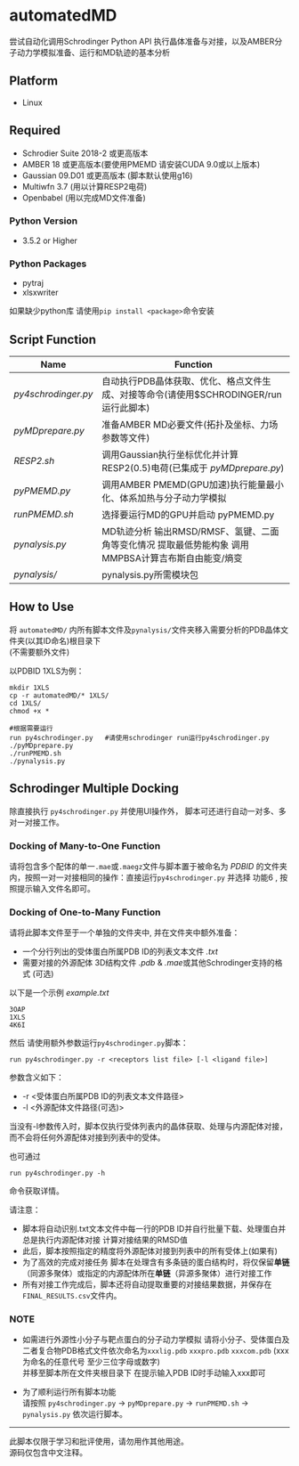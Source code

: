automatedMD
==========
尝试自动化调用Schrodinger Python API 执行晶体准备与对接，以及AMBER分子动力学模拟准备、运行和MD轨迹的基本分析

## Platform  
* Linux  
## Required    
* Schrodier Suite 2018-2 或更高版本
* AMBER 18 或更高版本(要使用PMEMD 请安装CUDA 9.0或以上版本)
* Gaussian 09.D01 或更高版本 (脚本默认使用g16)
* Multiwfn 3.7 (用以计算RESP2电荷)
* Openbabel (用以完成MD文件准备)
### Python Version
* 3.5.2 or Higher
### Python Packages  
* pytraj  
* xlsxwriter  

如果缺少python库 请使用`pip install <package>`命令安装

## Script Function
|        Name        | Function |
| -----------------  | -------- |
|*py4schrodinger.py* | 自动执行PDB晶体获取、优化、格点文件生成、对接等命令(请使用$SCHRODINGER/run运行此脚本) |
|*pyMDprepare.py*    | 准备AMBER MD必要文件(拓扑及坐标、力场参数等文件)   
|*RESP2.sh*          | 调用Gaussian执行坐标优化并计算RESP2(0.5)电荷(已集成于 *pyMDprepare.py*)  |
|*pyPMEMD.py*        | 调用AMBER PMEMD(GPU加速)执行能量最小化、体系加热与分子动力学模拟  |
|*runPMEMD.sh*       | 选择要运行MD的GPU并启动 pyPMEMD.py   |
|*pynalysis.py*      | MD轨迹分析 输出RMSD/RMSF、氢键、二面角等变化情况 提取最低势能构象  调用MMPBSA计算吉布斯自由能变/熵变  |
|*pynalysis/*        | pynalysis.py所需模块包|

## How to Use
将 `automatedMD/` 内所有脚本文件及`pynalysis/`文件夹移入需要分析的PDB晶体文件夹(以其ID命名)根目录下  
(不需要额外文件)

以PDBID 1XLS为例：  

    mkdir 1XLS
    cp -r automatedMD/* 1XLS/
    cd 1XLS/
    chmod +x *

    #根据需要运行
    run py4schrodinger.py   #请使用schrodinger run运行py4schrodinger.py
    ./pyMDprepare.py
    ./runPMEMD.sh   
    ./pynalysis.py

## Schrodinger Multiple Docking
除直接执行 `py4schrodinger.py` 并使用UI操作外， 脚本可还进行自动一对多、多对一对接工作。  

### Docking of Many-to-One Function
请将包含多个配体的单一`.mae`或`.maegz`文件与脚本置于被命名为 *PDBID* 的文件夹内，按照一对一对接相同的操作：直接运行`py4schrodinger.py` 并选择 功能6 , 按照提示输入文件名即可。

### Docking of One-to-Many Function
请将此脚本文件至于一个单独的文件夹中, 并在文件夹中额外准备：

* 一个分行列出的受体蛋白所属PDB ID的列表文本文件 *.txt* 
* 需要对接的外源配体 3D结构文件  *.pdb* & *.mae*或其他Schrodinger支持的格式 (可选)
  
以下是一个示例 *example.txt*

    3OAP
    1XLS
    4K6I

然后 请使用额外参数运行`py4schrodinger.py`脚本：  

    run py4schrodinger.py -r <receptors list file> [-l <ligand file>] 

参数含义如下：

* -r <受体蛋白所属PDB ID的列表文本文件路径>
* -l <外源配体文件路径(可选)>
  
当没有-l参数传入时，脚本仅执行受体列表内的晶体获取、处理与内源配体对接，而不会将任何外源配体对接到列表中的受体。  

也可通过

    run py4schrodinger.py -h  

命令获取详情。  

请注意：

* 脚本将自动识别.txt文本文件中每一行的PDB ID并自行批量下载、处理蛋白并总是执行内源配体对接 计算对接结果的RMSD值  
* 此后，脚本按照指定的精度将外源配体对接到列表中的所有受体上(如果有)
* 为了高效的完成对接任务 脚本在处理含有多条链的蛋白结构时，将仅保留**单链**（同源多聚体）或指定的内源配体所在**单链**（异源多聚体）进行对接工作
* 所有对接工作完成后，脚本还将自动提取重要的对接结果数据，并保存在`FINAL_RESULTS.csv`文件内。


### NOTE
* 如需进行外源性小分子与靶点蛋白的分子动力学模拟 请将小分子、受体蛋白及二者复合物PDB格式文件依次命名为`xxxlig.pdb` `xxxpro.pdb` `xxxcom.pdb`  (xxx为命名的任意代号 至少三位字母或数字)  
并移至脚本所在文件夹根目录下 在提示输入PDB ID时手动输入xxx即可

* 为了顺利运行所有脚本功能  
请按照 `py4schrodinger.py` → `pyMDprepare.py` → `runPMEMD.sh` → `pynalysis.py` 依次运行脚本。
* * *
此脚本仅限于学习和批评使用，请勿用作其他用途。   
源码仅包含中文注释。
